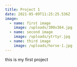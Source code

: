 ```yaml
---
title: Project 1
date: 2021-05-09T11:25:25.536Z
image:
  - name: first image
    image: /uploads/300x364.jpg
  - name: second image
    image: /uploads/ytrtyr.jpg
  - name: third image
    image: /uploads/horse-1.jpg
---
```

this is my first project